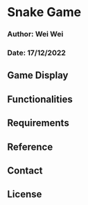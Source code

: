 # Snake Game

### Author: Wei Wei
### Date: 17/12/2022

## Game Display


## Functionalities


## Requirements


## Reference


## Contact


## License

